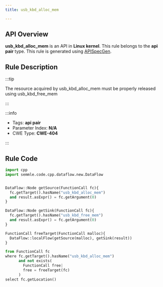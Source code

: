 ```yaml
---
title: usb_kbd_alloc_mem

---
```



## API Overview
**usb_kbd_alloc_mem** is an API in **Linux kernel**. This rule belongs to the **api pair** type. This rule is generated using [APISpecGen](../../tools/APISpecGen).
## Rule Description

:::tip

The resource acquired by usb_kbd_alloc_mem must be properly released using usb_kbd_free_mem

:::

:::info

- Tags: **api pair**
- Parameter Index: **N/A**
- CWE Type: **CWE-404**

:::

## Rule Code
```python
import cpp
import semmle.code.cpp.dataflow.new.DataFlow


DataFlow::Node getSource(FunctionCall fc){
  fc.getTarget().hasName("usb_kbd_alloc_mem")
  and result.asExpr() = fc.getArgument(0)
}

DataFlow::Node getSink(FunctionCall fc){
  fc.getTarget().hasName("usb_kbd_free_mem")
  and result.asExpr() = fc.getArgument(0)
}

FunctionCall freeTarget(FunctionCall malloc){
  DataFlow::localFlow(getSource(malloc), getSink(result))
}

from FunctionCall fc
where fc.getTarget().hasName("usb_kbd_alloc_mem")
      and not exists(
        FunctionCall free| 
        free = freeTarget(fc)
      )
select fc.getLocation()

    
```